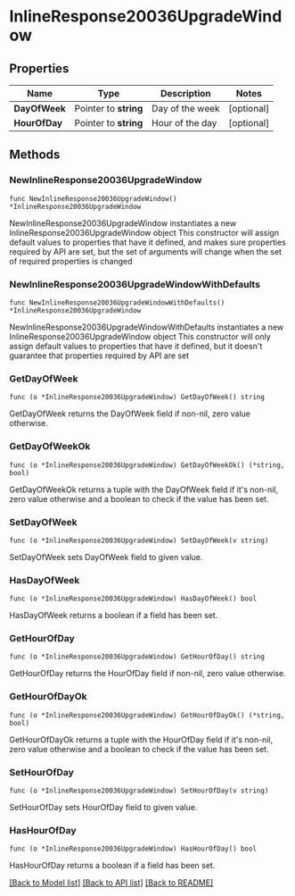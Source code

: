 # InlineResponse20036UpgradeWindow

## Properties

Name | Type | Description | Notes
------------ | ------------- | ------------- | -------------
**DayOfWeek** | Pointer to **string** | Day of the week | [optional] 
**HourOfDay** | Pointer to **string** | Hour of the day | [optional] 

## Methods

### NewInlineResponse20036UpgradeWindow

`func NewInlineResponse20036UpgradeWindow() *InlineResponse20036UpgradeWindow`

NewInlineResponse20036UpgradeWindow instantiates a new InlineResponse20036UpgradeWindow object
This constructor will assign default values to properties that have it defined,
and makes sure properties required by API are set, but the set of arguments
will change when the set of required properties is changed

### NewInlineResponse20036UpgradeWindowWithDefaults

`func NewInlineResponse20036UpgradeWindowWithDefaults() *InlineResponse20036UpgradeWindow`

NewInlineResponse20036UpgradeWindowWithDefaults instantiates a new InlineResponse20036UpgradeWindow object
This constructor will only assign default values to properties that have it defined,
but it doesn't guarantee that properties required by API are set

### GetDayOfWeek

`func (o *InlineResponse20036UpgradeWindow) GetDayOfWeek() string`

GetDayOfWeek returns the DayOfWeek field if non-nil, zero value otherwise.

### GetDayOfWeekOk

`func (o *InlineResponse20036UpgradeWindow) GetDayOfWeekOk() (*string, bool)`

GetDayOfWeekOk returns a tuple with the DayOfWeek field if it's non-nil, zero value otherwise
and a boolean to check if the value has been set.

### SetDayOfWeek

`func (o *InlineResponse20036UpgradeWindow) SetDayOfWeek(v string)`

SetDayOfWeek sets DayOfWeek field to given value.

### HasDayOfWeek

`func (o *InlineResponse20036UpgradeWindow) HasDayOfWeek() bool`

HasDayOfWeek returns a boolean if a field has been set.

### GetHourOfDay

`func (o *InlineResponse20036UpgradeWindow) GetHourOfDay() string`

GetHourOfDay returns the HourOfDay field if non-nil, zero value otherwise.

### GetHourOfDayOk

`func (o *InlineResponse20036UpgradeWindow) GetHourOfDayOk() (*string, bool)`

GetHourOfDayOk returns a tuple with the HourOfDay field if it's non-nil, zero value otherwise
and a boolean to check if the value has been set.

### SetHourOfDay

`func (o *InlineResponse20036UpgradeWindow) SetHourOfDay(v string)`

SetHourOfDay sets HourOfDay field to given value.

### HasHourOfDay

`func (o *InlineResponse20036UpgradeWindow) HasHourOfDay() bool`

HasHourOfDay returns a boolean if a field has been set.


[[Back to Model list]](../README.md#documentation-for-models) [[Back to API list]](../README.md#documentation-for-api-endpoints) [[Back to README]](../README.md)


